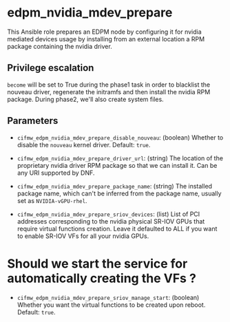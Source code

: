 # edpm_nvidia_mdev_prepare

This Ansible role prepares an EDPM node by configuring it for nvidia mediated
devices usage by installing from an external location a RPM package containing
the nvidia driver.

## Privilege escalation
`become` will be set to True during the phase1 task in order to blacklist
the nouveau driver, regenerate the initramfs and then install the nvidia RPM
package. During phase2, we'll also create system files.

## Parameters

* `cifmw_edpm_nvidia_mdev_prepare_disable_nouveau`: (boolean) Whether to disable the `nouveau` kernel driver. Default: `true`.

* `cifmw_edpm_nvidia_mdev_prepare_driver_url`: (string) The location of the proprietary nvidia driver RPM package so that we can install it. Can be any URI supported by DNF.

* `cifmw_edpm_nvidia_mdev_prepare_package_name`: (string) The installed package name, which can't be inferred from the package name, usually set as `NVIDIA-vGPU-rhel`.

* `cifmw_edpm_nvidia_mdev_prepare_sriov_devices`: (list) List of PCI addresses corresponding to the nvidia physical SR-IOV GPUs that require virtual functions creation. Leave it defaulted to ALL if you want to enable SR-IOV VFs for all your nvidia GPUs.

# Should we start the service for automatically creating the VFs ?
* `cifmw_edpm_nvidia_mdev_prepare_sriov_manage_start`: (boolean) Whether you want the virtual functions to be created upon reboot. Default: `true`.
